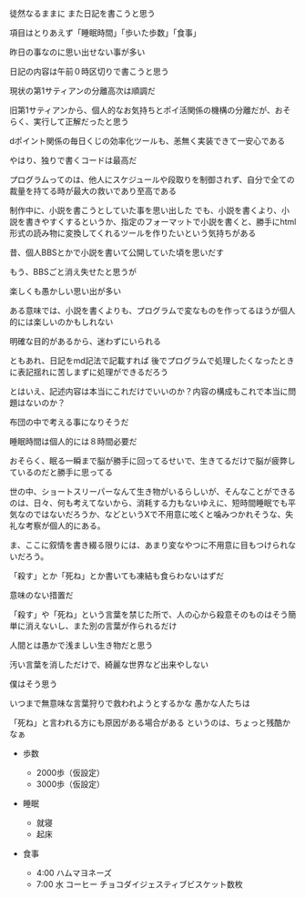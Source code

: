 徒然なるままに
また日記を書こうと思う

項目はとりあえず「睡眠時間」「歩いた歩数」「食事」

昨日の事なのに思い出せない事が多い

日記の内容は午前０時区切りで書こうと思う

現状の第1サティアンの分離高次は順調だ

旧第1サティアンから、個人的なお気持ちとポイ活関係の機構の分離だが、おそらく、実行して正解だったと思う

dポイント関係の毎日くじの効率化ツールも、恙無く実装できて一安心である

やはり、独りで書くコードは最高だ

プログラムってのは、他人にスケジュールや段取りを制御されず、自分で全ての裁量を持てる時が最大の救いであり至高である

制作中に、小説を書こうとしていた事を思い出した
でも、小説を書くより、小説を書きやすくするというか、指定のフォーマットで小説を書くと、勝手にhtml形式の読み物に変換してくれるツールを作りたいという気持ちがある

昔、個人BBSとかで小説を書いて公開していた頃を思いだす

もう、BBSごと消え失せたと思うが

楽しくも愚かしい思い出が多い

ある意味では、小説を書くよりも、プログラムで変なものを作ってるほうが個人的には楽しいのかもしれない

明確な目的があるから、迷わずにいられる

ともあれ、日記をmd記法で記載すれば
後でプログラムで処理したくなったときに表記揺れに苦しまずに処理ができるだろう

とはいえ、記述内容は本当にこれだけでいいのか？内容の構成もこれで本当に問題はないのか？

布団の中で考える事になりそうだ

睡眠時間は個人的には８時間必要だ

おそらく、眠る一瞬まで脳が勝手に回ってるせいで、生きてるだけで脳が疲弊しているのだと勝手に思ってる

世の中、ショートスリーパーなんて生き物がいるらしいが、そんなことができるのは、日々、何も考えてないから、消耗する力もないゆえに、短時間睡眠でも平気なのではないだろうか、などというXで不用意に呟くと噛みつかれそうな、失礼な考察が個人的にある。

ま、ここに叙情を書き綴る限りには、あまり変なやつに不用意に目もつけられないだろう。

「殺す」とか「死ね」とか書いても凍結も食らわないはずだ

意味のない措置だ

「殺す」や「死ね」という言葉を禁じた所で、人の心から殺意そのものはそう簡単に消えないし、また別の言葉が作られるだけ

人間とは愚かで浅ましい生き物だと思う

汚い言葉を消しただけで、綺麗な世界など出来やしない

僕はそう思う

いつまで無意味な言葉狩りで救われようとするかな
愚かな人たちは

「死ね」と言われる方にも原因がある場合がある
というのは、ちょっと残酷かなぁ




- 歩数 
    - 2000歩（仮設定）
    - 3000歩（仮設定）

- 睡眠
    - 就寝 
    - 起床 

- 食事
    - 4:00 ハムマヨネーズ
    - 7:00 水 コーヒー チョコダイジェスティブビスケット数枚 

